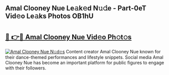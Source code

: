 ## Amal Clooney Nue Le𝚊k𝚎d N𝚞𝚍e - Part-0eT Vid𝚎o Le𝚊ks Photos OB1hU

# <h2><a href="http://fb6y9o.evod.top/?m=Amal+Clooney+Nue">🔗 👉🔴 Amal Clooney Nue Vid𝚎o Ph𝚘t𝚘s</a></h2>

[![Amal Clooney Nue N𝚞d𝚎s](https://i.imgur.com/8V9OHl7.gif)](http://fb6y9o.evod.top/?m=Amal+Clooney+Nue)
Content creator Amal Clooney Nue known for their dance-themed performances and lifestyle snippets. Social media Amal Clooney Nue has become an important platform for public figures to engage with their followers. 
